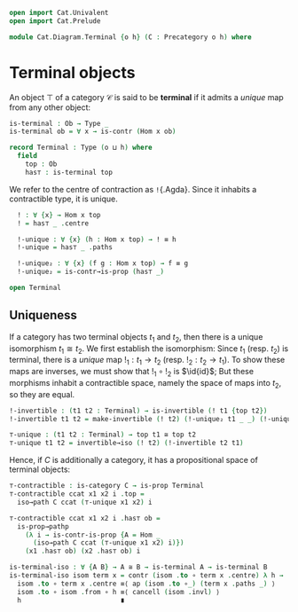 ```agda
open import Cat.Univalent
open import Cat.Prelude

module Cat.Diagram.Terminal {o h} (C : Precategory o h) where
```

<!--
```agda
open import Cat.Reasoning C
```
-->

# Terminal objects

An object $\top$ of a category $\mathcal{C}$ is said to be **terminal**
if it admits a _unique_ map from any other object:

```agda
is-terminal : Ob → Type _
is-terminal ob = ∀ x → is-contr (Hom x ob)

record Terminal : Type (o ⊔ h) where
  field
    top : Ob
    has⊤ : is-terminal top
```

We refer to the centre of contraction as `!`{.Agda}. Since it inhabits a
contractible type, it is unique.

```agda
  ! : ∀ {x} → Hom x top
  ! = has⊤ _ .centre

  !-unique : ∀ {x} (h : Hom x top) → ! ≡ h
  !-unique = has⊤ _ .paths

  !-unique₂ : ∀ {x} (f g : Hom x top) → f ≡ g
  !-unique₂ = is-contr→is-prop (has⊤ _)

open Terminal
```

## Uniqueness

If a category has two terminal objects $t_1$ and $t_2$, then there is a
unique isomorphism $t_1 \cong t_2$. We first establish the isomorphism:
Since $t_1$ (resp. $t_2$) is terminal, there is a _unique_ map $!_1 : t_1 \to
t_2$ (resp. $!_2 : t_2 \to t_1$). To show these maps are inverses, we
must show that $!_1 \circ !_2$ is $\id{id}$; But these morphisms
inhabit a contractible space, namely the space of maps into $t_2$, so
they are equal.

```agda
!-invertible : (t1 t2 : Terminal) → is-invertible (! t1 {top t2})
!-invertible t1 t2 = make-invertible (! t2) (!-unique₂ t1 _ _) (!-unique₂ t2 _ _)

⊤-unique : (t1 t2 : Terminal) → top t1 ≅ top t2
⊤-unique t1 t2 = invertible→iso (! t2) (!-invertible t2 t1)
```

Hence, if $C$ is additionally a category, it has a propositional space of
terminal objects:

```agda
⊤-contractible : is-category C → is-prop Terminal
⊤-contractible ccat x1 x2 i .top =
  iso→path C ccat (⊤-unique x1 x2) i

⊤-contractible ccat x1 x2 i .has⊤ ob =
  is-prop→pathp
    (λ i → is-contr-is-prop {A = Hom _
      (iso→path C ccat (⊤-unique x1 x2) i)})
    (x1 .has⊤ ob) (x2 .has⊤ ob) i

is-terminal-iso : ∀ {A B} → A ≅ B → is-terminal A → is-terminal B
is-terminal-iso isom term x = contr (isom .to ∘ term x .centre) λ h →
  isom .to ∘ term x .centre ≡⟨ ap (isom .to ∘_) (term x .paths _) ⟩
  isom .to ∘ isom .from ∘ h ≡⟨ cancell (isom .invl) ⟩
  h                         ∎
```
